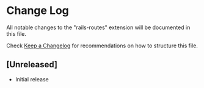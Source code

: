 # Change Log

All notable changes to the "rails-routes" extension will be documented in this file.

Check [Keep a Changelog](http://keepachangelog.com/) for recommendations on how to structure this file.

## [Unreleased]

- Initial release